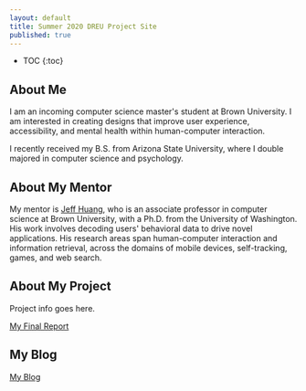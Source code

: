 ```yaml
---
layout: default
title: Summer 2020 DREU Project Site
published: true
---
```


* TOC
{:toc}

## About Me

I am an incoming computer science master's student at Brown University. I am interested in creating designs that improve user experience, accessibility, and mental health within human-computer interaction.

I recently received my B.S. from Arizona State University, where I double majored in computer science and psychology. 

## About My Mentor

My mentor is [Jeff Huang](https://jeffhuang.com/), who is an associate professor in computer science at Brown University, with a Ph.D. from the University of Washington. His work involves decoding users' behavioral data to drive novel applications. His research areas span human-computer interaction and information retrieval, across the domains of mobile devices, self-tracking, games, and web search.


## About My Project

Project info goes here.

[My Final Report](files/finalreport.pdf)

## My Blog

[My Blog](blog.html)
